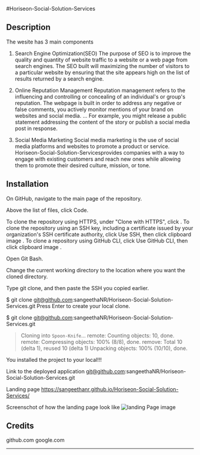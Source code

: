 #Horiseon-Social-Solution-Services
## Description
The wesite has 3 main components

1. Search Engine Optimization(SEO)
   The purpose of SEO is to improve the quality and quantity of website traffic to a website or a web page from search engines.
   The SEO built will maximizing the number of visitors to a particular website by ensuring that the site appears high on the list of results returned by a search engine.

 2. Online Reputation Management 
   Reputation management refers to the influencing and controlling or concealing of an individual's or group's reputation.
   The webpage is built in order to address any negative or false comments, you actively monitor mentions of your brand on websites and social media. ... For example, you might release a public statement addressing the content of the story or publish a social media post in response.

3. Social Media Marketing
   Social media marketing is the use of social media platforms and websites to promote a product or service.
   Horiseon-Social-Solution-Servicesprovides companies with a way to engage with existing customers and reach new ones while allowing them to promote their desired culture, mission, or tone.

## Installation
On GitHub, navigate to the main page of the repository.

Above the list of files, click  Code.

To clone the repository using HTTPS, under "Clone with HTTPS", click . To clone the repository using an SSH key, including a certificate issued by your organization's SSH certificate authority, click Use SSH, then click clipboard image . To clone a repository using GitHub CLI, click Use GitHub CLI, then click clipboard image .

Open Git Bash.

Change the current working directory to the location where you want the cloned directory.

Type git clone, and then paste the SSH  you copied earlier.

$ git clone git@github.com:sangeethaNR/Horiseon-Social-Solution-Services.git
Press Enter to create your local clone.

$ git clone git@github.com:sangeethaNR/Horiseon-Social-Solution-Services.git
> Cloning into `Spoon-Knife`...
> remote: Counting objects: 10, done.
> remote: Compressing objects: 100% (8/8), done.
> remove: Total 10 (delta 1), reused 10 (delta 1)
> Unpacking objects: 100% (10/10), done.

 You installed the project to your local!!!

 Link to the deployed application git@github.com:sangeethaNR/Horiseon-Social-Solution-Services.git


Landing page https://sangeethanr.github.io/Horiseon-Social-Solution-Services/


 Screenschot of how the landing page look like
![landing Page image](images/landingPage.png)

 
## Credits
github.com
google.com


---
